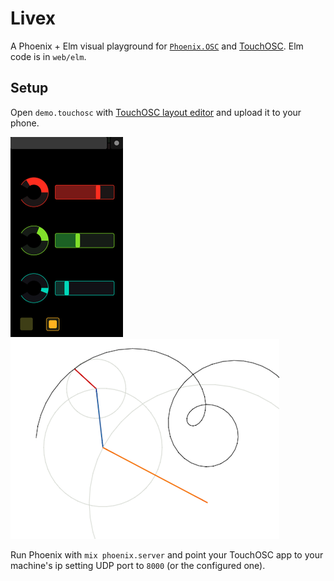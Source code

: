 # Livex

A Phoenix + Elm visual playground for [`Phoenix.OSC`](//github.com/zampino/phoenix_osc)
and [TouchOSC](//hexler.net/software/touchosc). Elm code is in `web/elm`.

## Setup

Open `demo.touchosc` with [TouchOSC layout editor](http://hexler.net/docs/touchosc-editor) and upload it to your phone.

![demo.png](demo.png)
![spiro.png](spiro.png)

Run Phoenix with `mix phoenix.server` and point your TouchOSC app to your
machine's ip setting UDP port to `8000` (or the configured one).
